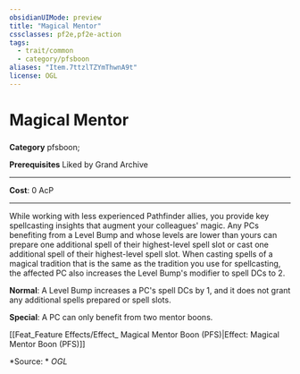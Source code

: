 ```yaml
---
obsidianUIMode: preview
title: "Magical Mentor"
cssclasses: pf2e,pf2e-action
tags:
  - trait/common
  - category/pfsboon
aliases: "Item.7ttzlTZYmThwnA9t"
license: OGL
---
```

# Magical Mentor

### 

**Category** pfsboon; 



**Prerequisites** Liked by Grand Archive
* * *
**Cost**: 0 AcP

* * *

While working with less experienced Pathfinder allies, you provide key spellcasting insights that augment your colleagues' magic. Any PCs benefiting from a Level Bump and whose levels are lower than yours can prepare one additional spell of their highest-level spell slot or cast one additional spell of their highest-level spell slot. When casting spells of a magical tradition that is the same as the tradition you use for spellcasting, the affected PC also increases the Level Bump's modifier to spell DCs to 2.

**Normal**: A Level Bump increases a PC's spell DCs by 1, and it does not grant any additional spells prepared or spell slots.

**Special**: A PC can only benefit from two mentor boons.

[[Feat_Feature Effects/Effect_ Magical Mentor Boon (PFS)|Effect: Magical Mentor Boon (PFS)]]

*Source: *
*OGL*